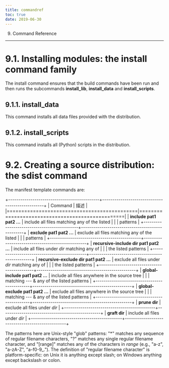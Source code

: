```yaml
---
title: commandref
toc: true
date: 2019-06-30
---
```

9. Command Reference
********************


9.1. Installing modules: the **install** command family
=======================================================

The install command ensures that the build commands have been run and
then runs the subcommands **install_lib**, **install_data** and
**install_scripts**.


9.1.1. **install_data**
-----------------------

This command installs all data files provided with the distribution.


9.1.2. **install_scripts**
--------------------------

This command installs all (Python) scripts in the distribution.


9.2. Creating a source distribution: the **sdist** command
==========================================================

The manifest template commands are:

+---------------------------------------------+-------------------------------------------------+
| Command                                     | 描述                                            |
|=============================================|=================================================|
| **include pat1 pat2 ...**                   | include all files matching any of the listed    |
|                                             | patterns                                        |
+---------------------------------------------+-------------------------------------------------+
| **exclude pat1 pat2 ...**                   | exclude all files matching any of the listed    |
|                                             | patterns                                        |
+---------------------------------------------+-------------------------------------------------+
| **recursive-include dir pat1 pat2 ...**     | include all files under *dir* matching any of   |
|                                             | the listed patterns                             |
+---------------------------------------------+-------------------------------------------------+
| **recursive-exclude dir pat1 pat2 ...**     | exclude all files under *dir* matching any of   |
|                                             | the listed patterns                             |
+---------------------------------------------+-------------------------------------------------+
| **global-include pat1 pat2 ...**            | include all files anywhere in the source tree   |
|                                             | matching --- & any of the listed patterns       |
+---------------------------------------------+-------------------------------------------------+
| **global-exclude pat1 pat2 ...**            | exclude all files anywhere in the source tree   |
|                                             | matching --- & any of the listed patterns       |
+---------------------------------------------+-------------------------------------------------+
| **prune dir**                               | exclude all files under *dir*                   |
+---------------------------------------------+-------------------------------------------------+
| **graft dir**                               | include all files under *dir*                   |
+---------------------------------------------+-------------------------------------------------+

The patterns here are Unix-style "glob" patterns: "*" matches any
sequence of regular filename characters, "?" matches any single
regular filename character, and "[range]" matches any of the
characters in *range* (e.g., "a-z", "a-zA-Z", "a-f0-9_.").  The
definition of "regular filename character" is platform-specific: on
Unix it is anything except slash; on Windows anything except backslash
or colon.
